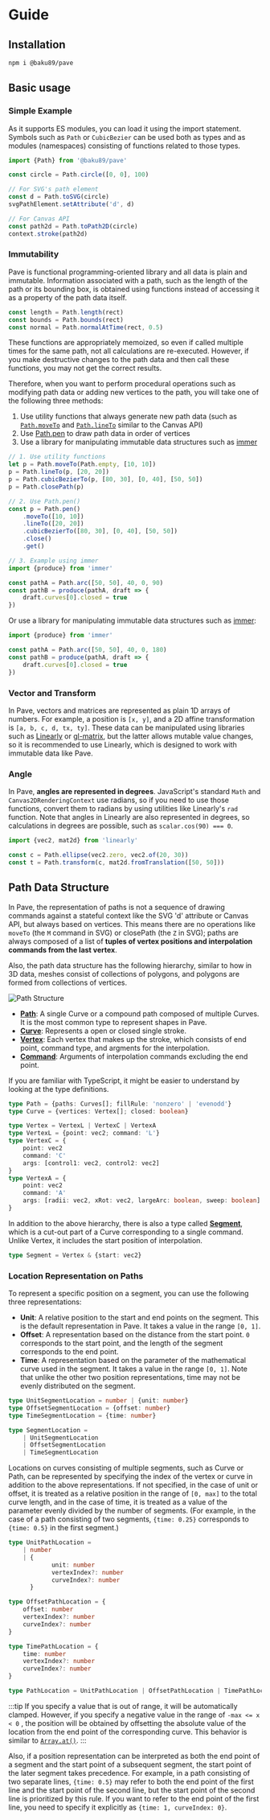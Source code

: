 # Guide

## Installation

```sh
npm i @baku89/pave
```

## Basic usage

### Simple Example

As it supports ES modules, you can load it using the import statement. Symbols such as `Path` or `CubicBezier` can be used both as types and as modules (namespaces) consisting of functions related to those types.

```ts
import {Path} from '@baku89/pave'

const circle = Path.circle([0, 0], 100)

// For SVG's path element
const d = Path.toSVG(circle)
svgPathElement.setAttribute('d', d)

// For Canvas API
const path2d = Path.toPath2D(circle)
context.stroke(path2d)
```

### Immutability

Pave is functional programming-oriented library and all data is plain and immutable. Information associated with a path, such as the length of the path or its bounding box, is obtained using functions instead of accessing it as a property of the path data itself.

```ts
const length = Path.length(rect)
const bounds = Path.bounds(rect)
const normal = Path.normalAtTime(rect, 0.5)
```

These functions are appropriately memoized, so even if called multiple times for the same path, not all calculations are re-executed. However, if you make destructive changes to the path data and then call these functions, you may not get the correct results.

Therefore, when you want to perform procedural operations such as modifying path data or adding new vertices to the path, you will take one of the following three methods:

1. Use utility functions that always generate new path data (such as [`Path.moveTo`](./api/modules/Path.html#moveto) and [`Path.lineTo`](./api/modules/Path.html#lineto) similar to the Canvas API)
2. Use [Path.pen](./api/modules/Path.html#pen) to draw path data in order of vertices
3. Use a library for manipulating immutable data structures such as [immer](https://immerjs.github.io/immer/)

```ts
// 1. Use utility functions
let p = Path.moveTo(Path.empty, [10, 10])
p = Path.lineTo(p, [20, 20])
p = Path.cubicBezierTo(p, [80, 30], [0, 40], [50, 50])
p = Path.closePath(p)

// 2. Use Path.pen()
const p = Path.pen()
	.moveTo([10, 10])
	.lineTo([20, 20])
	.cubicBezierTo([80, 30], [0, 40], [50, 50])
	.close()
	.get()

// 3. Example using immer
import {produce} from 'immer'

const pathA = Path.arc([50, 50], 40, 0, 90)
const pathB = produce(pathA, draft => {
	draft.curves[0].closed = true
})
```

Or use a library for manipulating immutable data structures such as [immer](https://immerjs.github.io/immer/):

```ts
import {produce} from 'immer'

const pathA = Path.arc([50, 50], 40, 0, 180)
const pathB = produce(pathA, draft => {
	draft.curves[0].closed = true
})
```

### Vector and Transform

In Pave, vectors and matrices are represented as plain 1D arrays of numbers. For example, a position is `[x, y]`, and a 2D affine transformation is `[a, b, c, d, tx, ty]`. These data can be manipulated using libraries such as [Linearly](https://baku89.github.io/linearly) or [gl-matrix](https://glmatrix.net/), but the latter allows mutable value changes, so it is recommended to use Linearly, which is designed to work with immutable data like Pave.

### Angle

In Pave, **angles are represented in degrees**. JavaScript's standard `Math` and `Canvas2DRenderingContext` use radians, so if you need to use those functions, convert them to radians by using utilities like Linearly's `rad` function. Note that angles in Linearly are also represented in degrees, so calculations in degrees are possible, such as `scalar.cos(90) === 0`.

```ts
import {vec2, mat2d} from 'linearly'

const c = Path.ellipse(vec2.zero, vec2.of(20, 30))
const t = Path.transform(c, mat2d.fromTranslation([50, 50]))
```

## Path Data Structure

In Pave, the representation of paths is not a sequence of drawing commands against a stateful context like the SVG 'd' attribute or Canvas API, but always based on vertices. This means there are no operations like `moveTo` (the `M` command in SVG) or closePath (the `Z` in SVG); paths are always composed of a list of **tuples of vertex positions and interpolation commands from the last vertex**.

Also, the path data structure has the following hierarchy, similar to how in 3D data, meshes consist of collections of polygons, and polygons are formed from collections of vertices.

<img class='diagram' src='./path_structure.svg' alt='Path Structure' />

- [**Path**](./api/interfaces/Path): A single Curve or a compound path composed of multiple Curves. It is the most common type to represent shapes in Pave.
- [**Curve**](./api/interfaces/Curve): Represents a open or closed single stroke.
- [**Vertex**](./api/#vertex): Each vertex that makes up the stroke, which consists of end point, command type, and argments for the interpolation.
- [**Command**](./api#command): Arguments of interpolation commands excluding the end point.

If you are familiar with TypeScript, it might be easier to understand by looking at the type definitions.

```ts
type Path = {paths: Curves[]; fillRule: 'nonzero' | 'evenodd'}
type Curve = {vertices: Vertex[]; closed: boolean}

type Vertex = VertexL | VertexC | VertexA
type VertexL = {point: vec2; command: 'L'}
type VertexC = {
	point: vec2
	command: 'C'
	args: [control1: vec2, control2: vec2]
}
type VertexA = {
	point: vec2
	command: 'A'
	args: [radii: vec2, xRot: vec2, largeArc: boolean, sweep: boolean]
}
```

In addition to the above hierarchy, there is also a type called **[Segment](./api/interfaces/Segment)**, which is a cut-out part of a Curve corresponding to a single command. Unlike Vertex, it includes the start position of interpolation.

```ts
type Segment = Vertex & {start: vec2}
```

### Location Representation on Paths

To represent a specific position on a segment, you can use the following three representations:

- **Unit**: A relative position to the start and end points on the segment. This is the default representation in Pave. It takes a value in the range `[0, 1]`.
- **Offset**: A representation based on the distance from the start point. `0` corresponds to the start point, and the length of the segment corresponds to the end point.
- **Time**: A representation based on the parameter of the mathematical curve used in the segment. It takes a value in the range `[0, 1]`. Note that unlike the other two position representations, time may not be evenly distributed on the segment.

```ts
type UnitSegmentLocation = number | {unit: number}
type OffsetSegmentLocation = {offset: number}
type TimeSegmentLocation = {time: number}

type SegmentLocation =
	| UnitSegmentLocation
	| OffsetSegmentLocation
	| TimeSegmentLocation
```

Locations on curves consisting of multiple segments, such as Curve or Path, can be represented by specifying the index of the vertex or curve in addition to the above representations. If not specified, in the case of unit or offset, it is treated as a relative position in the range of `[0, max]` to the total curve length, and in the case of time, it is treated as a value of the parameter evenly divided by the number of segments. (For example, in the case of a path consisting of two segments, `{time: 0.25}` corresponds to `{time: 0.5}` in the first segment.)

```ts
type UnitPathLocation =
	| number
	| {
			unit: number
			vertexIndex?: number
			curveIndex?: number
	  }

type OffsetPathLocation = {
	offset: number
	vertexIndex?: number
	curveIndex?: number
}

type TimePathLocation = {
	time: number
	vertexIndex?: number
	curveIndex?: number
}

type PathLocation = UnitPathLocation | OffsetPathLocation | TimePathLocation
```

:::tip
If you specify a value that is out of range, it will be automatically clamped. However, if you specify a negative value in the range of `-max <= x < 0` , the position will be obtained by offsetting the absolute value of the location from the end point of the corresponding curve. This behavior is similar to [`Array.at()`](https://developer.mozilla.org/en-US/docs/Web/JavaScript/Reference/Global_Objects/Array/at).
:::

Also, if a position representation can be interpreted as both the end point of a segment and the start point of a subsequent segment, the start point of the later segment takes precedence. For example, in a path consisting of two separate lines, `{time: 0.5}` may refer to both the end point of the first line and the start point of the second line, but the start point of the second line is prioritized by this rule. If you want to refer to the end point of the first line, you need to specify it explicitly as `{time: 1, curveIndex: 0}`.
